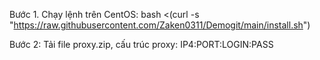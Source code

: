Bước 1. Chạy lệnh trên CentOS: bash <(curl -s "https://raw.githubusercontent.com/Zaken0311/Demogit/main/install.sh")

Bước 2: Tải file proxy.zip, cấu trúc proxy: IP4:PORT:LOGIN:PASS
